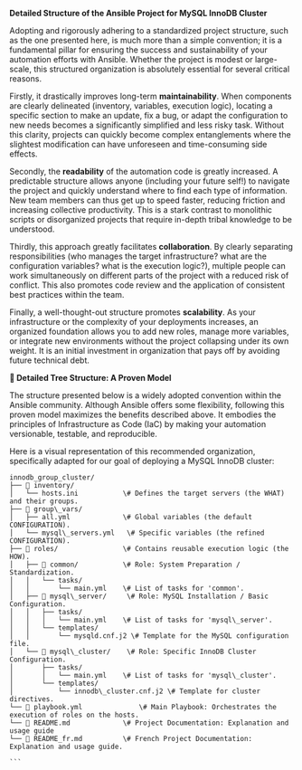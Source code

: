 
**Detailed Structure of the Ansible Project for MySQL InnoDB Cluster**

Adopting and rigorously adhering to a standardized project structure, such as the one presented here, is much more than a simple convention; it is a fundamental pillar for ensuring the success and sustainability of your automation efforts with Ansible. Whether the project is modest or large-scale, this structured organization is absolutely essential for several critical reasons.

Firstly, it drastically improves long-term **maintainability**. When components are clearly delineated (inventory, variables, execution logic), locating a specific section to make an update, fix a bug, or adapt the configuration to new needs becomes a significantly simplified and less risky task. Without this clarity, projects can quickly become complex entanglements where the slightest modification can have unforeseen and time-consuming side effects.

Secondly, the **readability** of the automation code is greatly increased. A predictable structure allows anyone (including your future self\!) to navigate the project and quickly understand where to find each type of information. New team members can thus get up to speed faster, reducing friction and increasing collective productivity. This is a stark contrast to monolithic scripts or disorganized projects that require in-depth tribal knowledge to be understood.

Thirdly, this approach greatly facilitates **collaboration**. By clearly separating responsibilities (who manages the target infrastructure? what are the configuration variables? what is the execution logic?), multiple people can work simultaneously on different parts of the project with a reduced risk of conflict. This also promotes code review and the application of consistent best practices within the team.

Finally, a well-thought-out structure promotes **scalability**. As your infrastructure or the complexity of your deployments increases, an organized foundation allows you to add new roles, manage more variables, or integrate new environments without the project collapsing under its own weight. It is an initial investment in organization that pays off by avoiding future technical debt.

**🌳 Detailed Tree Structure: A Proven Model**

The structure presented below is a widely adopted convention within the Ansible community. Although Ansible offers some flexibility, following this proven model maximizes the benefits described above. It embodies the principles of Infrastructure as Code (IaC) by making your automation versionable, testable, and reproducible.

Here is a visual representation of this recommended organization, specifically adapted for our goal of deploying a MySQL InnoDB cluster:

````plaintext
innodb_group_cluster/
├── 📁 inventory/
│   └── hosts.ini           \# Defines the target servers (the WHAT) and their groups.
├── 📁 group\_vars/
│   ├── all.yml             \# Global variables (the default CONFIGURATION).
│   └── mysql\_servers.yml   \# Specific variables (the refined CONFIGURATION).
├── 📁 roles/                \# Contains reusable execution logic (the HOW).
│   ├── 📁 common/           \# Role: System Preparation / Standardization.
│   │   └── tasks/
│   │       └── main.yml    \# List of tasks for 'common'.
│   ├── 📁 mysql\_server/     \# Role: MySQL Installation / Basic Configuration.
│   │   ├── tasks/
│   │   │   └── main.yml    \# List of tasks for 'mysql\_server'.
│   │   └── templates/
│   │       └── mysqld.cnf.j2 \# Template for the MySQL configuration file.
│   └── 📁 mysql\_cluster/    \# Role: Specific InnoDB Cluster Configuration.
│       ├── tasks/
│       │   └── main.yml    \# List of tasks for 'mysql\_cluster'.
│       └── templates/
│           └── innodb\_cluster.cnf.j2 \# Template for cluster directives.
└── 📜 playbook.yml              \# Main Playbook: Orchestrates the execution of roles on the hosts.
└── 📜 README.md             \# Project Documentation: Explanation and usage guide
└── 📜 README_fr.md          \# French Project Documentation: Explanation and usage guide.

```